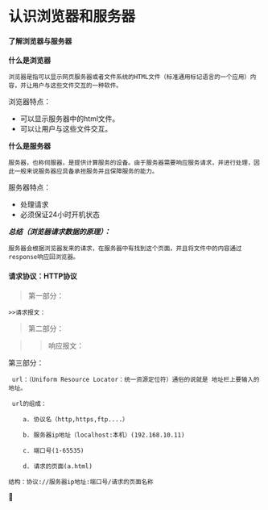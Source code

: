 
认识浏览器和服务器
================

#### 了解浏览器与服务器 ####

**什么是浏览器**

    浏览器是指可以显示网页服务器或者文件系统的HTML文件（标准通用标记语言的一个应用）内容，并让用户与这些文件交互的一种软件。

浏览器特点：

- 可以显示服务器中的html文件。
- 可以让用户与这些文件交互。

**什么是服务器**

    服务器，也称伺服器，是提供计算服务的设备。由于服务器需要响应服务请求，并进行处理，因此一般来说服务器应具备承担服务并且保障服务的能力。

服务器特点：

- 处理请求 
- 必须保证24小时开机状态

***总结（浏览器请求数据的原理）：***

    服务器会根据浏览器发来的请求，在服务器中有找到这个页面，并且将文件中的内容通过response响应回浏览器。


#### 请求协议：HTTP协议 ####

> 第一部分：

    >>请求报文：

> 第二部分：

   >>响应报文：

第三部分：

     url：（Uniform Resource Locator：统一资源定位符）通俗的说就是 地址栏上要输入的地址。

     url的组成：

        a. 协议名（http,https,ftp....）

        b. 服务器ip地址（localhost:本机）(192.168.10.11)

        c. 端口号(1-65535)

        d. 请求的页面(a.html)

    结构：协议://服务器ip地址:端口号/请求的页面名称

 

